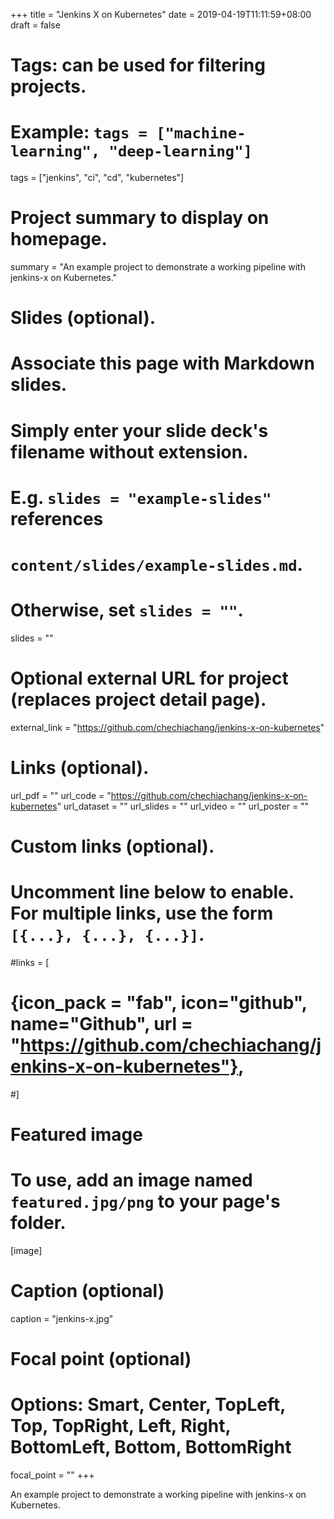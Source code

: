 +++
title = "Jenkins X on Kubernetes"
date = 2019-04-19T11:11:59+08:00
draft = false

# Tags: can be used for filtering projects.
# Example: `tags = ["machine-learning", "deep-learning"]`
tags = ["jenkins", "ci", "cd", "kubernetes"]

# Project summary to display on homepage.
summary = "An example project to demonstrate a working pipeline with jenkins-x on Kubernetes."

# Slides (optional).
#   Associate this page with Markdown slides.
#   Simply enter your slide deck's filename without extension.
#   E.g. `slides = "example-slides"` references 
#   `content/slides/example-slides.md`.
#   Otherwise, set `slides = ""`.
slides = ""

# Optional external URL for project (replaces project detail page).
external_link = "https://github.com/chechiachang/jenkins-x-on-kubernetes"

# Links (optional).
url_pdf = ""
url_code = "https://github.com/chechiachang/jenkins-x-on-kubernetes"
url_dataset = ""
url_slides = ""
url_video = ""
url_poster = ""

# Custom links (optional).
#   Uncomment line below to enable. For multiple links, use the form `[{...}, {...}, {...}]`.
#links = [
#  {icon_pack = "fab", icon="github", name="Github", url = "https://github.com/chechiachang/jenkins-x-on-kubernetes"},
#]

# Featured image
# To use, add an image named `featured.jpg/png` to your page's folder. 
[image]
  # Caption (optional)
  caption = "jenkins-x.jpg"

  # Focal point (optional)
  # Options: Smart, Center, TopLeft, Top, TopRight, Left, Right, BottomLeft, Bottom, BottomRight
  focal_point = ""
+++

An example project to demonstrate a working pipeline with jenkins-x on Kubernetes.
